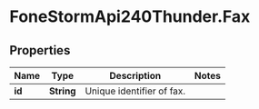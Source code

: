 # FoneStormApi240Thunder.Fax

## Properties
Name | Type | Description | Notes
------------ | ------------- | ------------- | -------------
**id** | **String** | Unique identifier of fax. | 


